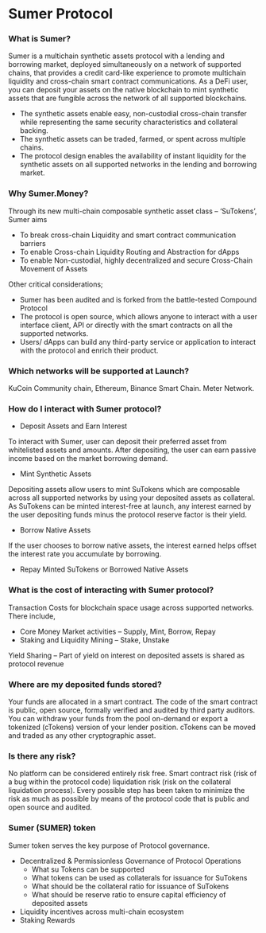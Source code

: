 # Sumer Protocol

### What is Sumer?&#x20;

Sumer is a multichain synthetic assets protocol with a lending and borrowing market, deployed simultaneously on a network of supported chains, that provides a credit card-like experience to promote multichain liquidity and cross-chain smart contract communications. As a DeFi user, you can deposit your assets on the native blockchain to mint synthetic assets that are fungible across the network of all supported blockchains.

* The synthetic assets enable easy, non-custodial cross-chain transfer while representing the same security characteristics and collateral backing.&#x20;
* The synthetic assets can be traded, farmed, or spent across multiple chains.&#x20;
* The protocol design enables the availability of instant liquidity for the synthetic assets on all supported networks in the lending and borrowing market.&#x20;

### Why Sumer.Money?&#x20;

Through its new multi-chain composable synthetic asset class – ‘SuTokens’, Sumer aims&#x20;

* To break cross-chain Liquidity and smart contract communication barriers&#x20;
* To enable Cross-chain Liquidity Routing and Abstraction for dApps&#x20;
* To enable Non-custodial, highly decentralized and secure Cross-Chain Movement of Assets

Other critical considerations;&#x20;

* Sumer has been audited and is forked from the battle-tested Compound Protocol
* The protocol is open source, which allows anyone to interact with a user interface client, API or directly with the smart contracts on all the supported networks.&#x20;
* Users/ dApps can build any third-party service or application to interact with the protocol and enrich their product.&#x20;

### Which networks will be supported at Launch?&#x20;

KuCoin Community chain, Ethereum, Binance Smart Chain. Meter Network.&#x20;

### How do I interact with Sumer protocol?&#x20;

* Deposit Assets and Earn Interest&#x20;

To interact with Sumer, user can deposit their preferred asset from whitelisted assets and amounts. After depositing, the user can earn passive income based on the market borrowing demand.&#x20;

* Mint Synthetic Assets&#x20;

Depositing assets allow users to mint SuTokens which are composable across all supported networks by using your deposited assets as collateral. As SuTokens can be minted interest-free at launch, any interest earned by the user depositing funds minus the protocol reserve factor is their yield.&#x20;

* Borrow Native Assets&#x20;

If the user chooses to borrow native assets, the interest earned helps offset the interest rate you accumulate by borrowing.&#x20;

* Repay Minted SuTokens or Borrowed Native Assets&#x20;

### What is the cost of interacting with Sumer protocol?&#x20;

Transaction Costs for blockchain space usage across supported networks. There include,

* Core Money Market activities – Supply, Mint, Borrow, Repay&#x20;
* Staking and Liquidity Mining – Stake, Unstake&#x20;

Yield Sharing – Part of yield on interest on deposited assets is shared as protocol revenue&#x20;

### Where are my deposited funds stored?&#x20;

Your funds are allocated in a smart contract. The code of the smart contract is public, open source, formally verified and audited by third party auditors. You can withdraw your funds from the pool on-demand or export a tokenized (cTokens) version of your lender position. cTokens can be moved and traded as any other cryptographic asset.&#x20;

### Is there any risk?&#x20;

No platform can be considered entirely risk free. Smart contract risk (risk of a bug within the protocol code) liquidation risk (risk on the collateral liquidation process). Every possible step has been taken to minimize the risk as much as possible by means of the protocol code that is public and open source and audited.&#x20;

### Sumer (SUMER) token&#x20;

Sumer token serves the key purpose of Protocol governance.&#x20;

* Decentralized & Permissionless Governance of Protocol Operations&#x20;
  * What su Tokens can be supported&#x20;
  * What tokens can be used as collaterals for issuance for SuTokens&#x20;
  * What should be the collateral ratio for issuance of SuTokens&#x20;
  * What should be reserve ratio to ensure capital efficiency of deposited assets&#x20;
* Liquidity incentives across multi-chain ecosystem&#x20;
* Staking Rewards

